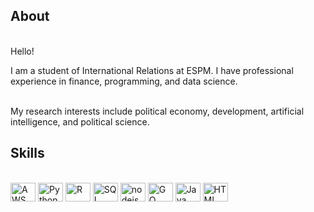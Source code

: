 ## About
<br> Hello!

I am a student of International Relations at ESPM. I have professional experience in finance, programming, and data science. 

<br> My research interests include political economy, development, artificial intelligence, and political science.


## Skills
<div style="display: inline_block"><br>
  <img align="center" alt="AWS" height="30" width="40" src="https://cdn.jsdelivr.net/gh/devicons/devicon@latest/icons/amazonwebservices/amazonwebservices-plain-wordmark.svg">
  <img align="center" alt="Python" height="30" width="40" src="https://cdn.jsdelivr.net/gh/devicons/devicon@latest/icons/python/python-original-wordmark.svg">
  <img align="center" alt="R" height="30" width="40" src="https://cdn.jsdelivr.net/gh/devicons/devicon@latest/icons/rstudio/rstudio-plain.svg">
  <img align="center" alt="SQL" height="30" width="40" src="https://cdn.jsdelivr.net/gh/devicons/devicon@latest/icons/sqlite/sqlite-original-wordmark.svg">
  <img align="center" alt="nodejs" height="30" width="40" src="https://cdn.jsdelivr.net/gh/devicons/devicon@latest/icons/nodejs/nodejs-original-wordmark.svg">
  <img align="center" alt="GO" height="30" width="40" src="https://cdn.jsdelivr.net/gh/devicons/devicon@latest/icons/go/go-original-wordmark.svg">
  <img align="center" alt="Java" height="30" width="40" src="https://cdn.jsdelivr.net/gh/devicons/devicon@latest/icons/javascript/javascript-original.svg">
  <img align="center" alt="HTML" height="30" width="40" src="https://cdn.jsdelivr.net/gh/devicons/devicon@latest/icons/html5/html5-original-wordmark.svg">

          
          
</div>
